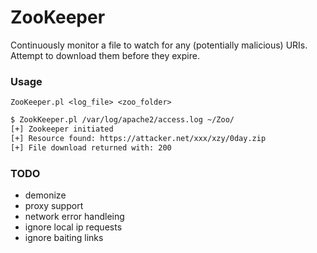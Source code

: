 # ZooKeeper

Continuously monitor a file to watch for any (potentially malicious) URIs. Attempt to download them before they expire.

### Usage
`ZooKeeper.pl <log_file> <zoo_folder>`

```sh
$ ZookKeeper.pl /var/log/apache2/access.log ~/Zoo/
[+] Zookeeper initiated
[+] Resource found: https://attacker.net/xxx/xzy/0day.zip
[+] File download returned with: 200
```

### TODO

- demonize
- proxy support
- network error handleing
- ignore local ip requests
- ignore baiting links
